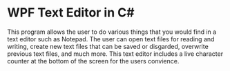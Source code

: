 # WPF Text Editor in C#

This program allows the user to do various things that you would find in a text editor such
as Notepad. The user can open text files for reading and writing, create new text files that
can be saved or disgarded, overwrite previous text files, and much more. This text editor 
includes a live character counter at the bottom of the screen for the users convience.